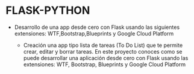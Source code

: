 # FLASK-PYTHON

* Desarrollo de una app desde cero con Flask usando las siguientes extensiones: WTF,Bootstrap,Blueprints y Google Cloud Platform

    - Creación una app tipo lista de tareas (To Do List) que te permite crear, editar y borrar tareas. En este proyecto conoces como se puede desarrollar una aplicación desde cero con Flask usando las extensiones: WTF, Bootstrap, Blueprints y Google Cloud Platform
